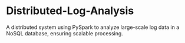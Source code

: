# Distributed-Log-Analysis
A distributed system using PySpark to analyze large-scale log data in a NoSQL database, ensuring scalable processing.
